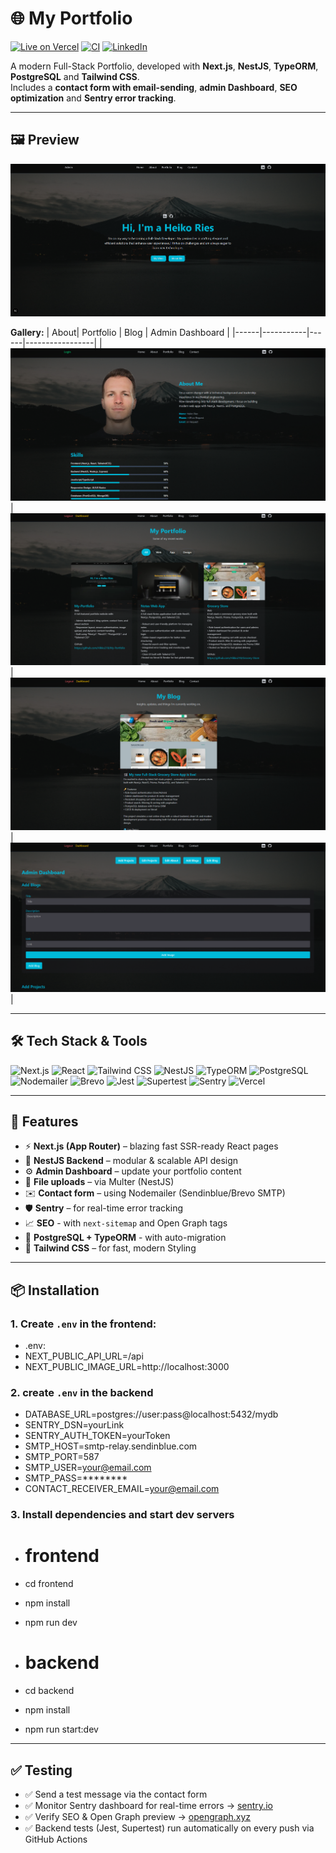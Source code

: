 # 🌐 My Portfolio

[![Live on Vercel](https://img.shields.io/badge/Live-Vercel-000?logo=vercel)](https://my-portfolio-henna-one-36.vercel.app/)
[![CI](https://img.shields.io/github/actions/workflow/status/Hikko218/My-Portfolio/backend-test.yml?label=Build&logo=githubactions)](https://github.com/Hikko218/My-Portfolio/actions)
[![LinkedIn](https://img.shields.io/badge/LinkedIn-Connect-blue?logo=linkedin)](https://www.linkedin.com/in/heiko-ries-b35778374)

A modern Full-Stack Portfolio, developed with **Next.js**, **NestJS**, **TypeORM**, **PostgreSQL** and **Tailwind CSS**.  
Includes a **contact form with email-sending**, **admin Dashboard**, **SEO optimization** and **Sentry error tracking**.

---

## 🖼️ Preview

![Screenshot](./Backend/public/uploads/Titel_Picture.png)

**Gallery:**
| About| Portfolio | Blog | Admin Dashboard |
|------|-----------|------|-----------------|
| ![About](./Frontend/public/My_Portfolio_About.png) | ![Portfolio](./Frontend/public/My_Portfolio_Projects.png) | ![Blog](./Frontend/public/My_Portfolio_Blog.png) | ![Admin](./Frontend/public/My_Portfolio_Admin.png) |

---

## 🛠️ Tech Stack & Tools

![Next.js](https://img.shields.io/badge/Next.js-15-000?logo=next.js)
![React](https://img.shields.io/badge/React-19-61DAFB?logo=react)
![Tailwind CSS](https://img.shields.io/badge/Tailwind_CSS-Styling-38BDF8?logo=tailwindcss)
![NestJS](https://img.shields.io/badge/NestJS-11-E0234E?logo=nestjs)
![TypeORM](https://img.shields.io/badge/TypeORM-ORM-FFA500?logo=typeorm)
![PostgreSQL](https://img.shields.io/badge/PostgreSQL-DB-4169E1?logo=postgresql)
![Nodemailer](https://img.shields.io/badge/Nodemailer-Email-009688?logo=gmail)
![Brevo](https://img.shields.io/badge/Brevo-SMTP-074A64?logo=maildotru)
![Jest](https://img.shields.io/badge/Jest-Tests-C21325?logo=jest)
![Supertest](https://img.shields.io/badge/Supertest-E2E_Tests-555555)
![Sentry](https://img.shields.io/badge/Sentry-Monitoring-362D59?logo=sentry)
![Vercel](https://img.shields.io/badge/Deployed_on-Vercel-000?logo=vercel)

---

## 🚀 Features

- ⚡ **Next.js (App Router)** – blazing fast SSR-ready React pages
- 🧠 **NestJS Backend** – modular & scalable API design
- ⚙️ **Admin Dashboard** – update your portfolio content
- 📁 **File uploads** – via Multer (NestJS)
- ✉️ **Contact form** – using Nodemailer (Sendinblue/Brevo SMTP)
- 🛡️ **Sentry** – for real-time error tracking
- 📈 **SEO** - with `next-sitemap` and Open Graph tags
- 💾 **PostgreSQL + TypeORM** - with auto-migration
- 🎨 **Tailwind CSS** – for fast, modern Styling

---

## 📦 Installation

### 1. Create `.env` in the frontend:
- .env:
- NEXT_PUBLIC_API_URL=/api
- NEXT_PUBLIC_IMAGE_URL=http://localhost:3000

### 2. create `.env` in the backend
- DATABASE_URL=postgres://user:pass@localhost:5432/mydb
- SENTRY_DSN=yourLink
- SENTRY_AUTH_TOKEN=yourToken
- SMTP_HOST=smtp-relay.sendinblue.com
- SMTP_PORT=587
- SMTP_USER=your@email.com
- SMTP_PASS=********
- CONTACT_RECEIVER_EMAIL=your@email.com

### 3. Install dependencies and start dev servers
- # frontend
- cd frontend
- npm install
- npm run dev

- # backend
- cd backend
- npm install
- npm run start:dev

---

## ✅ Testing
- ✅ Send a test message via the contact form
- ✅ Monitor Sentry dashboard for real-time errors → [sentry.io](https://sentry.io)
- ✅ Verify SEO & Open Graph preview → [opengraph.xyz](https://opengraph.xyz)
- ✅ Backend tests (Jest, Supertest) run automatically on every push via GitHub Actions  





